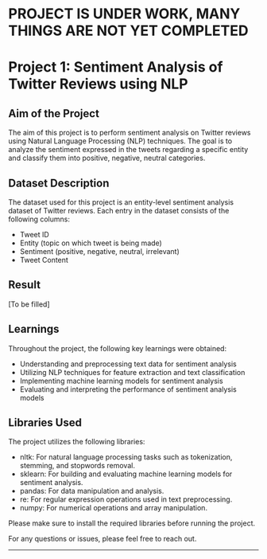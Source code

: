 # PROJECT IS UNDER WORK, MANY THINGS ARE NOT YET COMPLETED
# Project 1: Sentiment Analysis of Twitter Reviews using NLP

## Aim of the Project
The aim of this project is to perform sentiment analysis on Twitter reviews using Natural Language Processing (NLP) techniques. The goal is to analyze the sentiment expressed in the tweets regarding a specific entity and classify them into positive, negative, neutral categories.

## Dataset Description
The dataset used for this project is an entity-level sentiment analysis dataset of Twitter reviews. Each entry in the dataset consists of the following columns:

- Tweet ID
- Entity (topic on which tweet is being made)
- Sentiment (positive, negative, neutral, irrelevant)
- Tweet Content

## Result
[To be filled]

## Learnings
Throughout the project, the following key learnings were obtained:
- Understanding and preprocessing text data for sentiment analysis
- Utilizing NLP techniques for feature extraction and text classification
- Implementing machine learning models for sentiment analysis
- Evaluating and interpreting the performance of sentiment analysis models

## Libraries Used
The project utilizes the following libraries:
- nltk: For natural language processing tasks such as tokenization, stemming, and stopwords removal.
- sklearn: For building and evaluating machine learning models for sentiment analysis.
- pandas: For data manipulation and analysis.
- re: For regular expression operations used in text preprocessing.
- numpy: For numerical operations and array manipulation.

Please make sure to install the required libraries before running the project.

For any questions or issues, please feel free to reach out.

---
